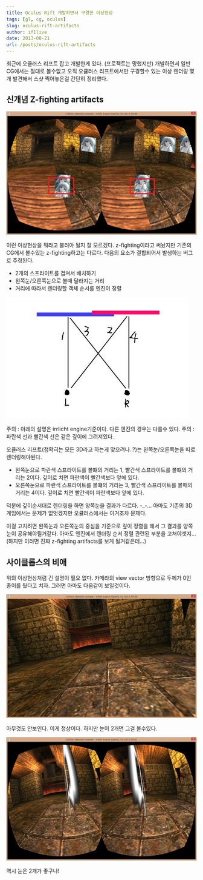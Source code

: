```yaml
---
title: Oculus Rift 개발하면서 구경한 이상현상
tags: [gl, cg, oculus]
slug: oculus-rift-artifacts
author: if1live
date: 2013-08-21
url: /posts/oculus-rift-artifacts
---
```

최근에 오큘러스 리프트 잡고 개발한게 있다. (프로젝트는 망했지만) 개발하면서 일반 CG에서는 절대로 볼수없고 오직 오큘러스 리프트에서만 구경할수 있는 이상 렌더링 몇개 발견해서 스샷 찍어놓은걸 간단히 정리했다.

## 신개념 Z-fighting artifacts
![screen shot](z-fighting.jpg)

이런 이상현상을 뭐라고 불러야 될지 잘 모르겠다. z-fighting이라고 써놨지만 기존의 CG에서 볼수있는 z-fighting하고는 다르다.
다음의 요소가 결합되어서 발생하는 버그로 추정된다.

* 2개의 스프라이트를 겹쳐서 배치하기
* 왼쪽눈/오른쪽눈으로 볼때 달라지는 거리
* 거리에 따라서 렌더링할 객체 순서를 엔진이 정렬

![z-fighting 설명](z-fighting-desc.jpg)

주의 : 아래의 설명은 irrlicht engine기준이다. 다른 엔진의 경우는 다를수 있다.
주의 : 파란색 선과 빨간색 선은 같은 깊이에 그려져있다.

오큘러스 리프트(정확히는 모든 3D라고 하는게 맞으려나..?)는 왼쪽눈/오른쪽눈을 따로 렌더링해야된다.

* 왼쪽눈으로 파란색 스프라이트를 볼떄의 거리는 1, 빨간색 스프라이트를 볼떄의 거리는 2이다. 깊이로 치면 파란색이 빨간색보다 앞에 있다.
* 오른쪽눈으로 파란색 스프라이트를 볼떄의 거리는 3, 빨간색 스프라이트를 볼때의 거리는 4이다. 깊이로 치면 빨간색이 파란색보다 앞에 있다.

덕분에 깊이순서대로 렌더링을 하면 양쪽눈을 결과가 다르다. -_-...
아마도 기존의 3D게임에서는 문제가 없엇겠지만 오큘러스에서는 이거조차 문제다.

이걸 고치려면 왼쪽눈과 오른쪽눈의 중심을 기준으로 깊이 정렬을 해서 그 결과를 양쪽눈이 공유해야될거같다. 아마도 엔진에서 렌더링 순서 정렬 관련된 부분을 고쳐야겟지...(하지만 이러면 진짜 z-fighting artifacts를 보게 될거같은데...)


## 사이클롭스의 비애
위의 이상현상처럼 긴 설명이 필요 없다. 카메라의 view vector 방향으로 두께가 0인 종이를 뒀다고 치자. 그러면 아마도 다음같이 보일것이다.

![one eye](eye_one.jpg)

아무것도 안보인다. 이게 정상이다. 하지만 눈이 2개면 그걸 볼수있다.

![two eye](eye_two.jpg)

역시 눈은 2개가 좋구나!
